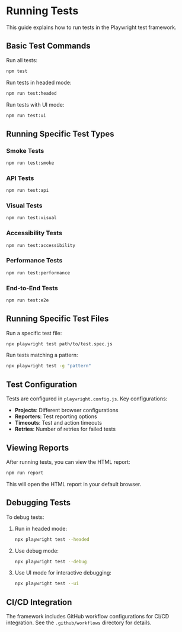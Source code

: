 <!-- Source: /Users/mzahirudeen/playwright-framework-dev/docs/guides/RUNNING_TESTS.md -->

# Running Tests

This guide explains how to run tests in the Playwright test framework.

## Basic Test Commands

Run all tests:
```bash
npm test
```

Run tests in headed mode:
```bash
npm run test:headed
```

Run tests with UI mode:
```bash
npm run test:ui
```

## Running Specific Test Types

### Smoke Tests
```bash
npm run test:smoke
```

### API Tests
```bash
npm run test:api
```

### Visual Tests
```bash
npm run test:visual
```

### Accessibility Tests
```bash
npm run test:accessibility
```

### Performance Tests
```bash
npm run test:performance
```

### End-to-End Tests
```bash
npm run test:e2e
```

## Running Specific Test Files

Run a specific test file:
```bash
npx playwright test path/to/test.spec.js
```

Run tests matching a pattern:
```bash
npx playwright test -g "pattern"
```

## Test Configuration

Tests are configured in `playwright.config.js`. Key configurations:

- **Projects**: Different browser configurations
- **Reporters**: Test reporting options
- **Timeouts**: Test and action timeouts
- **Retries**: Number of retries for failed tests

## Viewing Reports

After running tests, you can view the HTML report:
```bash
npm run report
```

This will open the HTML report in your default browser.

## Debugging Tests

To debug tests:

1. Run in headed mode:
   ```bash
   npx playwright test --headed
   ```

2. Use debug mode:
   ```bash
   npx playwright test --debug
   ```

3. Use UI mode for interactive debugging:
   ```bash
   npx playwright test --ui
   ```

## CI/CD Integration

The framework includes GitHub workflow configurations for CI/CD integration. See the `.github/workflows` directory for details.
